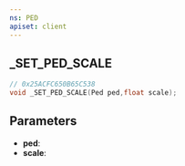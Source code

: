 ```yaml
---
ns: PED
apiset: client
---
```

## _SET_PED_SCALE

```c
// 0x25ACFC650B65C538
void _SET_PED_SCALE(Ped ped,float scale);
```


## Parameters
* **ped**:
* **scale**:



